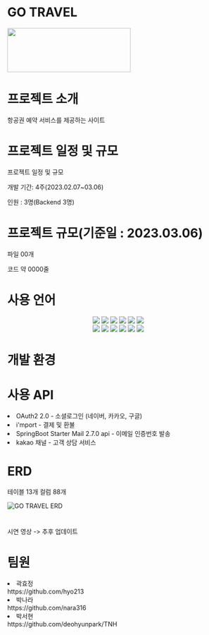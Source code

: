 <h1>GO TRAVEL</h1>
<img src="https://user-images.githubusercontent.com/120771212/224478778-e7c320ce-f0a4-44d5-afc0-04000ab1d815.svg" width="280" height="100"/>
<h1>프로젝트 소개</h1>
항공권 예약 서비스를 제공하는 사이트
<h1>프로젝트 일정 및 규모</h1>
프로젝트 일정 및 규모

개발 기간: 4주(2023.02.07~03.06)

인원 : 3명(Backend 3명)

<h1>프로젝트 규모(기준일 : 2023.03.06)</h1>
파일 00개

코드 약 0000줄
<h1>사용 언어</h1>
<div align=center> 
  <img src="https://img.shields.io/badge/java-007396?style=for-the-badge&logo=java&logoColor=white"> 
  <img src="https://img.shields.io/badge/html5-E34F26?style=for-the-badge&logo=html5&logoColor=white"> 
  <img src="https://img.shields.io/badge/css-1572B6?style=for-the-badge&logo=css3&logoColor=white"> 
  <img src="https://img.shields.io/badge/javascript-F7DF1E?style=for-the-badge&logo=javascript&logoColor=black"> 
  <img src="https://img.shields.io/badge/jquery-0769AD?style=for-the-badge&logo=jquery&logoColor=white">
    <img src="https://img.shields.io/badge/bootstrap-7952B3?style=for-the-badge&logo=bootstrap&logoColor=white"><br>
  
  <img src="https://img.shields.io/badge/spring-6DB33F?style=for-the-badge&logo=spring&logoColor=white"> 
  <img src="https://img.shields.io/badge/oracle-F80000?style=for-the-badge&logo=oracle&logoColor=white"> 
  <img src="https://img.shields.io/badge/mysql-4479A1?style=for-the-badge&logo=mysql&logoColor=white"> 
  <img src="https://img.shields.io/badge/github-181717?style=for-the-badge&logo=github&logoColor=white">
  <img src="https://img.shields.io/badge/git-F05032?style=for-the-badge&logo=git&logoColor=white">
  <img src="https://img.shields.io/badge/fontawesome-339AF0?style=for-the-badge&logo=fontawesome&logoColor=white">
</div>
<h1>개발 환경</h1>
<h1>사용 API</h1>
<li>OAuth2 2.0 - 소셜로그인 (네이버, 카카오, 구글)</li>

<li> i'mport - 결제 및 환불</li>

<li>SpringBoot Starter Mail 2.7.0 api - 이메일 인증번호 발송</li>

<li>kakao 채널 - 고객 상담 서비스</li>
<h1>ERD</h1>
테이블 13개
컬럼 88개

![GO TRAVEL ERD](https://user-images.githubusercontent.com/120771212/224479301-f6ff242e-9752-4767-b162-ac1ce938c03b.png)

<h1></h1>
시연 영상 -> 추후 업데이트 
<h1>팀원</h1>
<li>곽효정</li>
https://github.com/hyo213
<li>박나라</li>
https://github.com/nara316
<li>박서현</li>
https://github.com/deohyunpark/TNH


